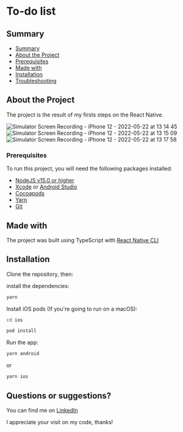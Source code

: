 # To-do list
## Summary

- [Summary](#summary)
- [About the Project](#about-the-project)
- [Prerequisites](#prerequisites)
- [Made with](#made-with)
- [Installation](#installation)
- [Troubleshooting](#troubleshooting)

## About the Project

The project is the result of my firsts steps on the React Native.

![Simulator Screen Recording - iPhone 12 - 2022-05-22 at 13 14 45](https://user-images.githubusercontent.com/88693775/169705725-571e83cd-c720-4b02-81be-5b60b446fb08.gif)
![Simulator Screen Recording - iPhone 12 - 2022-05-22 at 13 15 09](https://user-images.githubusercontent.com/88693775/169705719-fe81d4ae-9847-4c2e-bb0b-766031259568.gif)
![Simulator Screen Recording - iPhone 12 - 2022-05-22 at 13 17 58](https://user-images.githubusercontent.com/88693775/169705723-79885a26-051b-46cd-87e7-3f57ee7d9991.gif)


### Prerequisites

To run this project, you will need the following packages installed:

- [NodeJS v15.0 or higher](https://nodejs.org/en/)
- [Xcode](https://apps.apple.com/us/app/xcode/id497799835?mt=12) or [Android Studio](https:/P/developer.android.com/studio)
- [Cocoapods](https://cocoapods.org/)
- [Yarn](https://yarnpkg.com/)
- [Git](https://git-scm.com/)


## Made with

The project was built using TypeScript with [React Native CLI](https://reactnative.dev/)


## Installation

Clone the repository, then:

install the dependencies:

```bash
yarn
```

Install iOS pods (If you're going to run on a macOS):

```bash
cd ios
```

```bash
pod install
```

Run the app:

```bash
yarn android
```
or 

```bash
yarn ios 
```
## Questions or suggestions?

You can find me on [LinkedIn](https://www.linkedin.com/in/PedroHCOK/) 


I appreciate your visit on my code, thanks! 
